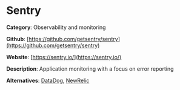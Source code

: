 
# Sentry

**Category**: Observability and monitoring

**Github**: [https://github.com/getsentry/sentry](https://github.com/getsentry/sentry)

**Website**: [https://sentry.io/](https://sentry.io/)

**Description**:
Application monitoring with a focus on error reporting

**Alternatives**: [DataDog](https://www.datadoghq.com/), [NewRelic](https://newrelic.com/)
